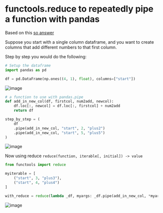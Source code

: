 # functools.reduce to repeatedly pipe a function with pandas

Based on this [so answer](https://stackoverflow.com/a/68652715])

Suppose you start with a single column dataframe, and you want to create columns that add different numbers to that first column.

Step by step you would do the following:

```python
# Setup the dataframe
import pandas as pd

df = pd.DataFrame(np.ones((4, 1), float), columns=["start"])
```

![image](https://github.com/srossell/tipsntricks/assets/7842572/96b5c3eb-388b-4379-95c4-74efc9cb7d41)

```python
# a function to use with pandas.pipe
def add_in_new_col(df, firstcol, num2add, newcol):
    df.loc[:, newcol] = df.loc[:, firstcol] + num2add
    return df

step_by_step = (
    df
    .pipe(add_in_new_col, "start", 2, "plus2")
    .pipe(add_in_new_col, "start", 5, "plus5")
)
```
![image](https://github.com/srossell/tipsntricks/assets/7842572/8d92f62c-65c9-44ab-a5a4-ee028992e5e1)

Now using reduce ``` reduce(function, iterable[, initial]) -> value ```
```python
from functools import reduce

myiterable = [
    ("start", 3, "plus3"),
    ("start", 4, "plus4")
]

with_reduce = reduce(lambda _df, myargs: _df.pipe(add_in_new_col, *myargs), myiterable, df)
```
![image](https://github.com/srossell/tipsntricks/assets/7842572/80342424-a330-4e08-ad03-cb5e62cb31e0)
